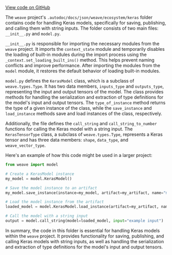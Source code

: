 [View code on GitHub](https://github.com/wandb/weave/.autodoc/docs/json/weave/ecosystem/keras)

The `weave` project's `.autodoc/docs/json/weave/ecosystem/keras` folder contains code for handling Keras models, specifically for saving, publishing, and calling them with string inputs. The folder consists of two main files: `__init__.py` and `model.py`.

`__init__.py` is responsible for importing the necessary modules from the `weave` project. It imports the `context_state` module and temporarily disables the loading of built-in modules during the import process using the `_context.set_loading_built_ins()` method. This helps prevent naming conflicts and improve performance. After importing the modules from the `model` module, it restores the default behavior of loading built-in modules.

`model.py` defines the `KerasModel` class, which is a subclass of `weave.types.Type`. It has two data members, `inputs_type` and `outputs_type`, representing the input and output tensors of the model. The class provides methods for handling the serialization and extraction of type definitions for the model's input and output tensors. The `type_of_instance` method returns the type of a given instance of the class, while the `save_instance` and `load_instance` methods save and load instances of the class, respectively.

Additionally, the file defines the `call_string` and `call_string_to_number` functions for calling the Keras model with a string input. The `KerasTensorType` class, a subclass of `weave.types.Type`, represents a Keras tensor and has three data members: `shape`, `data_type`, and `weave_vector_type`.

Here's an example of how this code might be used in a larger project:

```python
from weave import model

# Create a KerasModel instance
my_model = model.KerasModel()

# Save the model instance to an artifact
my_model.save_instance(instance=my_model, artifact=my_artifact, name="my_model")

# Load the model instance from the artifact
loaded_model = model.KerasModel.load_instance(artifact=my_artifact, name="my_model")

# Call the model with a string input
output = model.call_string(model=loaded_model, input="example input")
```

In summary, the code in this folder is essential for handling Keras models within the `weave` project. It provides functionality for saving, publishing, and calling Keras models with string inputs, as well as handling the serialization and extraction of type definitions for the model's input and output tensors.
